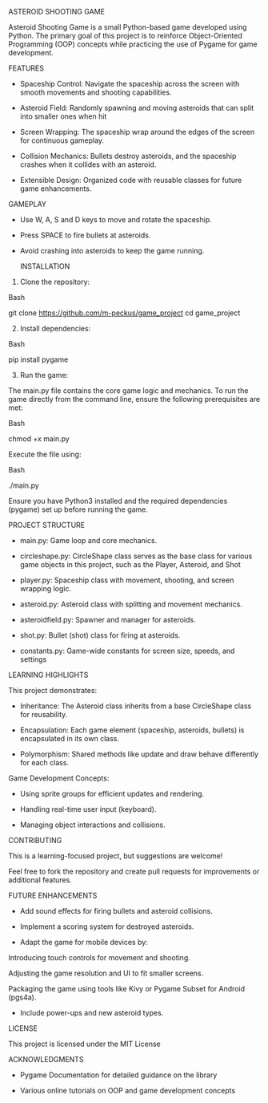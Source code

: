 
 ASTEROID SHOOTING GAME

Asteroid Shooting Game is a small Python-based game developed using Python. The primary goal of this project is to reinforce Object-Oriented Programming (OOP) 
concepts while practicing the use of Pygame for game development.

 FEATURES

- Spaceship Control: Navigate the spaceship across the screen with smooth movements and shooting capabilities.

- Asteroid Field: Randomly spawning and moving asteroids that can split into smaller ones when hit

- Screen Wrapping: The spaceship wrap around the edges of the screen for continuous gameplay.

- Collision Mechanics: Bullets destroy asteroids, and the spaceship crashes when it collides with an asteroid.

- Extensible Design: Organized code with reusable classes for future game enhancements.

 GAMEPLAY

- Use W, A, S and D keys to move and rotate the spaceship.

- Press SPACE to fire bullets at asteroids.

- Avoid crashing into asteroids to keep the game running.

  INSTALLATION

 1. Clone the repository:
  
 Bash
 
 git clone https://github.com/m-peckus/game_project
 cd game_project

 2. Install dependencies:
 
 Bash 

 pip install pygame

 3. Run the game:

The main.py file contains the core game logic and mechanics. To run the game directly from the command line, ensure the following prerequisites are met:

Bash

chmod +x main.py

Execute the file using:

Bash

./main.py
 
Ensure you have Python3 installed and the required dependencies (pygame) set up before running the game.


  PROJECT STRUCTURE

-  main.py: Game loop and core mechanics.

-  circleshape.py: CircleShape class serves as the base class for various game objects in this project, such as the Player, Asteroid, and Shot

-  player.py: Spaceship class with movement, shooting, and screen wrapping logic.

-  asteroid.py: Asteroid class with splitting and movement mechanics.
 
-  asteroidfield.py: Spawner and manager for asteroids.

-  shot.py: Bullet (shot) class for firing at asteroids.
 
-  constants.py: Game-wide constants for screen size, speeds, and settings


 LEARNING HIGHLIGHTS

 This project demonstrates:
 
-  Inheritance: The Asteroid class inherits from a base CircleShape class for reusability.

-  Encapsulation: Each game element (spaceship, asteroids, bullets) is encapsulated in its own class.

-  Polymorphism: Shared methods like update and draw behave differently for each class.

 Game Development Concepts:

 - Using sprite groups for efficient updates and rendering.

 - Handling real-time user input (keyboard).

 - Managing object interactions and collisions.


 CONTRIBUTING

 This is a learning-focused project, but suggestions are welcome!

 Feel free to fork the repository and create pull requests for improvements or additional features.


 FUTURE ENHANCEMENTS

 - Add sound effects for firing bullets and asteroid collisions.

 - Implement a scoring system for destroyed asteroids.

 - Adapt the game for mobile devices by:

  Introducing touch controls for movement and shooting.

  Adjusting the game resolution and UI to fit smaller screens.

  Packaging the game using tools like Kivy or Pygame Subset for Android (pgs4a).
   
 - Include power-ups and new asteroid types.

 LICENSE

 This project is licensed under the MIT License

 ACKNOWLEDGMENTS

 - Pygame Documentation for detailed guidance on the library

 - Various online tutorials on OOP and game development concepts
